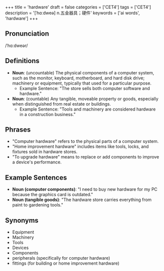 +++
title = 'hardware'
draft = false
categories = ['CET4']
tags = ['CET4']
description = '[ˈhɑːdweə] n.五金器具；硬件'
keywords = ['ai words', 'hardware']
+++

## Pronunciation
/ˈhɑːdweər/

## Definitions
- **Noun**: (uncountable) The physical components of a computer system, such as the monitor, keyboard, motherboard, and hard disk drive; machinery or equipment, typically that used for a particular purpose.
  - Example Sentence: "The store sells both computer software and hardware."
- **Noun**: (countable) Any tangible, moveable property or goods, especially when distinguished from real estate or buildings.
  - Example Sentence: "Tools and machinery are considered hardware in a construction business."

## Phrases
- "Computer hardware" refers to the physical parts of a computer system.
- "Home improvement hardware" includes items like tools, locks, and fixtures sold in hardware stores.
- "To upgrade hardware" means to replace or add components to improve a device's performance.

## Example Sentences
- **Noun (computer components)**: "I need to buy new hardware for my PC because the graphics card is outdated."
- **Noun (tangible goods)**: "The hardware store carries everything from paint to gardening tools."

## Synonyms
- Equipment
- Machinery
- Tools
- Devices
- Components
- peripherals (specifically for computer hardware)
- fittings (for building or home improvement hardware)
